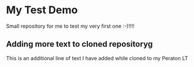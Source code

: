 # My Test Demo

Small repository for me to test my very first one :-)!!!!

## Adding more text to cloned repositoryg

This is an additional line of text I have added while cloned to my Peraton LT
